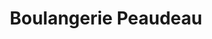 ---
title: "Boulangerie Peaudeau"
url: /laiguillon-sur-vie/boulangerie-peaudeau/
shop: boulangerie
---